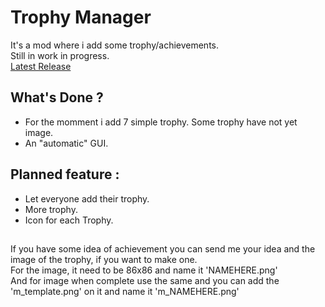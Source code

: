 # Trophy Manager
 It's a mod where i add some trophy/achievements.  
 Still in work in progress.  
 [Latest Release](https://github.com/Gorzon38/Broforce-Mods/releases/tag/TrophyManager)

## What's Done ?
 * For the momment i add 7 simple trophy. Some trophy have not yet image.
 * An "automatic" GUI.

## Planned feature :
* Let everyone add their trophy.
* More trophy.
* Icon for each Trophy.

##
 If you have some idea of achievement you can send me your idea and the image of the trophy, if you want to make one.  
 For the image, it need to be 86x86 and name it 'NAMEHERE.png'  
 And for image when complete use the same and you can add the 'm_template.png' on it and name it 'm_NAMEHERE.png'